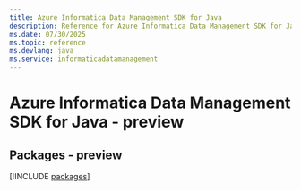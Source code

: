 ```yaml
---
title: Azure Informatica Data Management SDK for Java
description: Reference for Azure Informatica Data Management SDK for Java
ms.date: 07/30/2025
ms.topic: reference
ms.devlang: java
ms.service: informaticadatamanagement
---
```

# Azure Informatica Data Management SDK for Java - preview
## Packages - preview
[!INCLUDE [packages](informatica-data-management-index.md)]